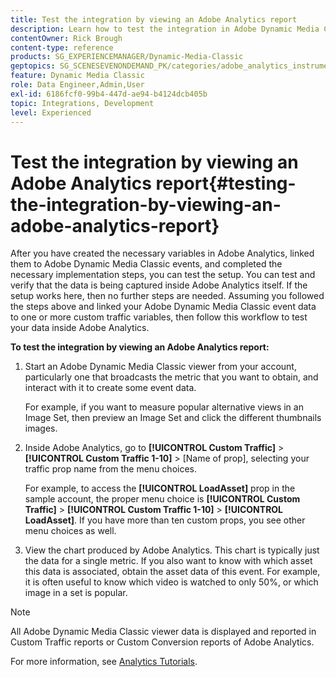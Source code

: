 ```yaml
---
title: Test the integration by viewing an Adobe Analytics report
description: Learn how to test the integration in Adobe Dynamic Media Classic by viewing an Adobe Analytics report.
contentOwner: Rick Brough
content-type: reference
products: SG_EXPERIENCEMANAGER/Dynamic-Media-Classic
geptopics: SG_SCENESEVENONDEMAND_PK/categories/adobe_analytics_instrumentation_kit
feature: Dynamic Media Classic
role: Data Engineer,Admin,User
exl-id: 6186fcf0-99b4-447d-ae94-b4124dcb405b
topic: Integrations, Development
level: Experienced
---
```

# Test the integration by viewing an Adobe Analytics report{#testing-the-integration-by-viewing-an-adobe-analytics-report}

After you have created the necessary variables in Adobe Analytics, linked them to Adobe Dynamic Media Classic events, and completed the necessary implementation steps, you can test the setup. You can test and verify that the data is being captured inside Adobe Analytics itself. If the setup works here, then no further steps are needed. Assuming you followed the steps above and linked your Adobe Dynamic Media Classic event data to one or more custom traffic variables, then follow this workflow to test your data inside Adobe Analytics.

**To test the integration by viewing an Adobe Analytics report:**

1. Start an Adobe Dynamic Media Classic viewer from your account, particularly one that broadcasts the metric that you want to obtain, and interact with it to create some event data.

   For example, if you want to measure popular alternative views in an Image Set, then preview an Image Set and click the different thumbnails images.

1. Inside Adobe Analytics, go to **[!UICONTROL Custom Traffic]** > **[!UICONTROL Custom Traffic 1-10]** > [Name of prop], selecting your traffic prop name from the menu choices.

   For example, to access the **[!UICONTROL LoadAsset]** prop in the sample account, the proper menu choice is **[!UICONTROL Custom Traffic]** > **[!UICONTROL Custom Traffic 1-10]** > **[!UICONTROL LoadAsset]**. If you have more than ten custom props, you see other menu choices as well.

1. View the chart produced by Adobe Analytics. This chart is typically just the data for a single metric. If you also want to know with which asset this data is associated, obtain the asset data of this event. For example, it is often useful to know which video is watched to only 50%, or which image in a set is popular.

>[!NOTE]
>
>All Adobe Dynamic Media Classic viewer data is displayed and reported in Custom Traffic reports or Custom Conversion reports of Adobe Analytics.

For more information, see [Analytics Tutorials](https://experienceleague.adobe.com/en/docs/analytics-learn/tutorials/overview).
